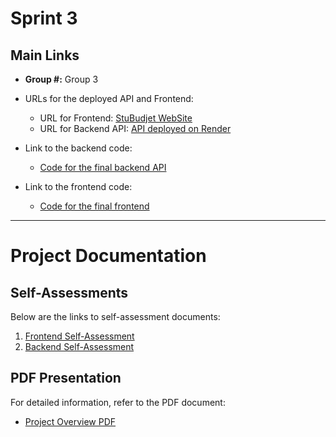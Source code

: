 # Sprint 3 

## Main Links

- **Group #:**  Group 3

- URLs for the deployed API and Frontend:
  - URL for Frontend: [StuBudjet WebSite](https://stu-budget-website.onrender.com/)
  - URL for Backend API: [API deployed on Render](https://stu-budget-website-backend.onrender.com/)  

- Link to the backend code:   
  - [Code for the final backend API](https://github.com/oiivantsov/stu-budget-website/tree/backend-render/backend)  
- Link to the frontend code:    
  - [Code for the final frontend](https://github.com/oiivantsov/stu-budget-website/tree/main/frontend)    


---

# Project Documentation

## Self-Assessments

Below are the links to self-assessment documents:

1. [Frontend Self-Assessment](./self_assessments/frontend.md)
2. [Backend Self-Assessment](./self_assessments/backend.md)

## PDF Presentation

For detailed information, refer to the PDF document:

- [Project Overview PDF](./STU-budget-sprint-3.pdf)